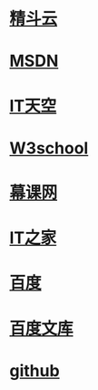<html lang="en">
<head>
    <meta charset="UTF-8">
    <meta name="viewport" content="width=device-width,initial-scale=1.0, minimum-scale=1.0, maximum-scale=1.0, user-scalable=no"/>
 <title>zdyt</title>
</head>
<body background="https://ss0.bdstatic.com/70cFvHSh_Q1YnxGkpoWK1HF6hhy/it/u=2624043466,2489318442&fm=27&gp=0.jpg">
   
<h1><a href="https://www.jdy.com/login">精斗云</a></h1>
<h1><a href="https://msdn.itellyou.cn/">MSDN</a></h1>
<h1><a href="https://www.itsk.com/">IT天空</a></h1>
<h1><a href="http://www.w3school.com.cn/index.html">W3school</a></h1>
<h1><a href="https://www.imooc.com/">幕课网</a></h1>
<h1><a href="https://www.ithome.com/">IT之家</a></h1>
<h1><a href="http://image.baidu.com/">百度</a></h1>
<h1><a href="https://wenku.baidu.com/">百度文库</a></h1>
<h1><a href="https://github.com/zdyt/zdyt.github.io/edit/master/README.md">github</a></h1>
<h1><a href=""></a></h1>
<h1><a href=""></a></h1>
<h1><a href=""></a></h1>
<h1><a href=""></a></h1>
</body>
</html>
